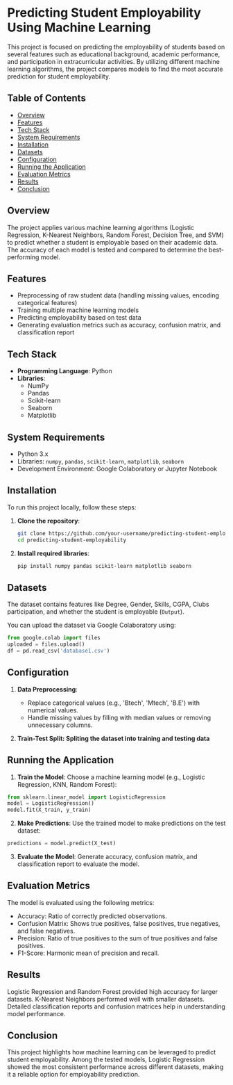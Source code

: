 # Predicting Student Employability Using Machine Learning

This project is focused on predicting the employability of students based on several features such as educational background, academic performance, and participation in extracurricular activities. By utilizing different machine learning algorithms, the project compares models to find the most accurate prediction for student employability.

## Table of Contents

- [Overview](#overview)
- [Features](#features)
- [Tech Stack](#tech-stack)
- [System Requirements](#system-requirements)
- [Installation](#installation)
- [Datasets](#datasets)
- [Configuration](#configuration)
- [Running the Application](#running-the-application)
- [Evaluation Metrics](#evaluation-metrics)
- [Results](#results)
- [Conclusion](#conclusion)

## Overview

The project applies various machine learning algorithms (Logistic Regression, K-Nearest Neighbors, Random Forest, Decision Tree, and SVM) to predict whether a student is employable based on their academic data. The accuracy of each model is tested and compared to determine the best-performing model.

## Features

- Preprocessing of raw student data (handling missing values, encoding categorical features)
- Training multiple machine learning models
- Predicting employability based on test data
- Generating evaluation metrics such as accuracy, confusion matrix, and classification report

## Tech Stack

- **Programming Language**: Python
- **Libraries**:
  - NumPy
  - Pandas
  - Scikit-learn
  - Seaborn
  - Matplotlib

## System Requirements

- Python 3.x
- Libraries: `numpy`, `pandas`, `scikit-learn`, `matplotlib`, `seaborn`
- Development Environment: Google Colaboratory or Jupyter Notebook

## Installation

To run this project locally, follow these steps:

1. **Clone the repository**:
    ```bash
    git clone https://github.com/your-username/predicting-student-employability.git
    cd predicting-student-employability
    ```

2. **Install required libraries**:
    ```bash
    pip install numpy pandas scikit-learn matplotlib seaborn
    ```

## Datasets

The dataset contains features like Degree, Gender, Skills, CGPA, Clubs participation, and whether the student is employable (`Output`). 

You can upload the dataset via Google Colaboratory using:
```python
from google.colab import files
uploaded = files.upload()
df = pd.read_csv('database1.csv')
  ```

## Configuration

1. **Data Preprocessing**:
   - Replace categorical values (e.g., 'Btech', 'Mtech', 'B.E') with numerical values.
   - Handle missing values by filling with median values or removing unnecessary columns.

2. **Train-Test Split: Spliting the dataset into training and testing data**

## Running the Application
1. **Train the Model**: 
Choose a machine learning model (e.g., Logistic Regression, KNN, Random Forest):
```python
from sklearn.linear_model import LogisticRegression
model = LogisticRegression()
model.fit(X_train, y_train)
  ```

2. **Make Predictions**:
Use the trained model to make predictions on the test dataset:
```python
predictions = model.predict(X_test)
  ```
 
3. **Evaluate the Model**:
Generate accuracy, confusion matrix, and classification report to evaluate the model.

## Evaluation Metrics

The model is evaluated using the following metrics:

- Accuracy: Ratio of correctly predicted observations.
- Confusion Matrix: Shows true positives, false positives, true negatives, and false negatives.
- Precision: Ratio of true positives to the sum of true positives and false positives.
- F1-Score: Harmonic mean of precision and recall.

## Results

Logistic Regression and Random Forest provided high accuracy for larger datasets.
K-Nearest Neighbors performed well with smaller datasets.
Detailed classification reports and confusion matrices help in understanding model performance.

## Conclusion

This project highlights how machine learning can be leveraged to predict student employability. Among the tested models, Logistic Regression showed the most consistent performance across different datasets, making it a reliable option for employability prediction.
   
